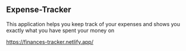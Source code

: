 ## Expense-Tracker
This application helps you keep track of your expenses and shows you exactly what you have spent your money on

https://finances-tracker.netlify.app/
